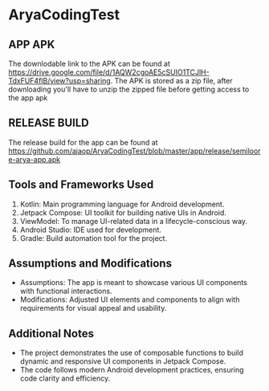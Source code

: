 # AryaCodingTest

## APP APK 
The downlodable link to the APK can be found at https://drive.google.com/file/d/1AQW2cgoAE5cSUIO1TCJlH-TdxFUF4flB/view?usp=sharing. The APK is stored as a zip file, after downloading you'll have to unzip the zipped file before getting access to the app apk

## RELEASE BUILD
The release build for the app can be found at https://github.com/ajaop/AryaCodingTest/blob/master/app/release/semiloore-arya-app.apk

## Tools and Frameworks Used
1. Kotlin: Main programming language for Android development.
2. Jetpack Compose: UI toolkit for building native UIs in Android.
3. ViewModel: To manage UI-related data in a lifecycle-conscious way.
4. Android Studio: IDE used for development.
5. Gradle: Build automation tool for the project.


## Assumptions and Modifications
* Assumptions: The app is meant to showcase various UI components with functional interactions.
* Modifications: Adjusted UI elements and components to align with requirements for visual appeal and usability.

## Additional Notes
* The project demonstrates the use of composable functions to build dynamic and responsive UI components in Jetpack Compose.
* The code follows modern Android development practices, ensuring code clarity and efficiency.
